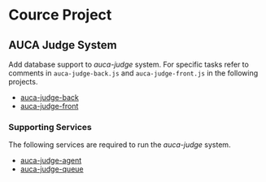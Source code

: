 Cource Project
==============

## AUCA Judge System

Add database support to *auca-judge* system. For specific tasks refer to comments in 
`auca-judge-back.js` and `auca-judge-front.js` in the following projects.

* [auca-judge-back](https://github.com/toksaitov/auca-judge-back)
* [auca-judge-front](https://github.com/toksaitov/auca-judge-front)

### Supporting Services

The following services are required to run the *auca-judge* system.

* [auca-judge-agent](https://github.com/toksaitov/auca-judge-agent)
* [auca-judge-queue](https://github.com/toksaitov/auca-judge-queue)
